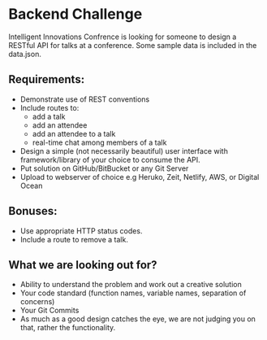 # Backend Challenge

Intelligent Innovations Confrence is looking for someone to design a RESTful API for talks at a conference. Some sample data is included in the data.json.

## Requirements:

- Demonstrate use of REST conventions  
- Include routes to:  
	- add a talk  
	- add an attendee  
	- add an attendee to a talk
  - real-time chat among members of a talk
- Design a simple (not necessarily beautiful) user interface with framework/library of your choice to consume the API.
- Put solution on GitHub/BitBucket or any Git Server  
- Upload to webserver of choice e.g Heruko, Zeit, Netlify, AWS, or Digital Ocean 

## Bonuses:

- Use appropriate HTTP status codes.  
- Include a route to remove a talk. 

## What we are looking out for?

- Ability to understand the problem and work out a creative solution 
- Your code standard (function names, variable names, separation of concerns)
- Your Git Commits
- As much as a good design catches the eye, we are not judging you on that, rather the functionality.